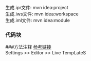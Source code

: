 生成.ipr文件: mvn idea:project  
生成.iws文件: mvn idea:workspace  
生成.iml文件: mvn idea:module  


### 代码块
###方法注释
[参考链接](https://www.cnblogs.com/silentercn/p/9782230.html)  
Settings >> Editor >> Live TempLateS 
